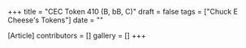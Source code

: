 +++
title = "CEC Token 410 (B, bB, C)"
draft = false
tags = ["Chuck E Cheese's Tokens"]
date = ""

[Article]
contributors = []
gallery = []
+++